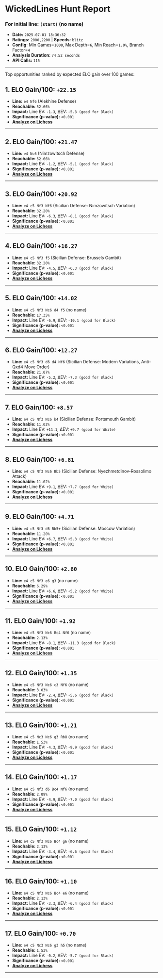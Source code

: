 # WickedLines Hunt Report
### For initial line: `(start)` (no name)

- **Date:** `2025-07-01 18:36:32`
- **Ratings:** `2000,2200` | **Speeds:** `blitz`
- **Config:** Min Games=`1000`, Max Depth=`6`, Min Reach=`1.0%`, Branch Factor=`4`
- **Analysis Duration:** `74.52 seconds`
- **API Calls:** `115`

---

Top opportunities ranked by expected ELO gain over 100 games:

## 1. ELO Gain/100: `+22.15`
- **Line:** `e4 Nf6` (Alekhine Defense)
- **Reachable:** `52.66%`
- **Impact:** Line EV: `-1.3`, ΔEV: `-5.3 (good for Black)`
- **Significance (p-value):** `<0.001`
- **[Analyze on Lichess](https://lichess.org/analysis/pgn/%5BEvent%20%22%3F%22%5D%0A%5BSite%20%22%3F%22%5D%0A%5BDate%20%22%3F%3F%3F%3F.%3F%3F.%3F%3F%22%5D%0A%5BRound%20%22%3F%22%5D%0A%5BWhite%20%22%3F%22%5D%0A%5BBlack%20%22%3F%22%5D%0A%5BResult%20%22%2A%22%5D%0A%0A1.%20e4%20Nf6)**

---

## 2. ELO Gain/100: `+21.47`
- **Line:** `e4 Nc6` (Nimzowitsch Defense)
- **Reachable:** `52.66%`
- **Impact:** Line EV: `-1.2`, ΔEV: `-5.1 (good for Black)`
- **Significance (p-value):** `<0.001`
- **[Analyze on Lichess](https://lichess.org/analysis/pgn/%5BEvent%20%22%3F%22%5D%0A%5BSite%20%22%3F%22%5D%0A%5BDate%20%22%3F%3F%3F%3F.%3F%3F.%3F%3F%22%5D%0A%5BRound%20%22%3F%22%5D%0A%5BWhite%20%22%3F%22%5D%0A%5BBlack%20%22%3F%22%5D%0A%5BResult%20%22%2A%22%5D%0A%0A1.%20e4%20Nc6)**

---

## 3. ELO Gain/100: `+20.92`
- **Line:** `e4 c5 Nf3 Nf6` (Sicilian Defense: Nimzowitsch Variation)
- **Reachable:** `32.20%`
- **Impact:** Line EV: `-6.3`, ΔEV: `-8.1 (good for Black)`
- **Significance (p-value):** `<0.001`
- **[Analyze on Lichess](https://lichess.org/analysis/pgn/%5BEvent%20%22%3F%22%5D%0A%5BSite%20%22%3F%22%5D%0A%5BDate%20%22%3F%3F%3F%3F.%3F%3F.%3F%3F%22%5D%0A%5BRound%20%22%3F%22%5D%0A%5BWhite%20%22%3F%22%5D%0A%5BBlack%20%22%3F%22%5D%0A%5BResult%20%22%2A%22%5D%0A%0A1.%20e4%20c5%202.%20Nf3%20Nf6)**

---

## 4. ELO Gain/100: `+16.27`
- **Line:** `e4 c5 Nf3 f5` (Sicilian Defense: Brussels Gambit)
- **Reachable:** `32.20%`
- **Impact:** Line EV: `-4.5`, ΔEV: `-6.3 (good for Black)`
- **Significance (p-value):** `<0.001`
- **[Analyze on Lichess](https://lichess.org/analysis/pgn/%5BEvent%20%22%3F%22%5D%0A%5BSite%20%22%3F%22%5D%0A%5BDate%20%22%3F%3F%3F%3F.%3F%3F.%3F%3F%22%5D%0A%5BRound%20%22%3F%22%5D%0A%5BWhite%20%22%3F%22%5D%0A%5BBlack%20%22%3F%22%5D%0A%5BResult%20%22%2A%22%5D%0A%0A1.%20e4%20c5%202.%20Nf3%20f5)**

---

## 5. ELO Gain/100: `+14.02`
- **Line:** `e4 c5 Nf3 Nc6 d4 f5` (no name)
- **Reachable:** `17.35%`
- **Impact:** Line EV: `-6.9`, ΔEV: `-10.1 (good for Black)`
- **Significance (p-value):** `<0.001`
- **[Analyze on Lichess](https://lichess.org/analysis/pgn/%5BEvent%20%22%3F%22%5D%0A%5BSite%20%22%3F%22%5D%0A%5BDate%20%22%3F%3F%3F%3F.%3F%3F.%3F%3F%22%5D%0A%5BRound%20%22%3F%22%5D%0A%5BWhite%20%22%3F%22%5D%0A%5BBlack%20%22%3F%22%5D%0A%5BResult%20%22%2A%22%5D%0A%0A1.%20e4%20c5%202.%20Nf3%20Nc6%203.%20d4%20f5)**

---

## 6. ELO Gain/100: `+12.27`
- **Line:** `e4 c5 Nf3 d6 d4 Nf6` (Sicilian Defense: Modern Variations, Anti-Qxd4 Move Order)
- **Reachable:** `21.07%`
- **Impact:** Line EV: `-5.2`, ΔEV: `-7.3 (good for Black)`
- **Significance (p-value):** `<0.001`
- **[Analyze on Lichess](https://lichess.org/analysis/pgn/%5BEvent%20%22%3F%22%5D%0A%5BSite%20%22%3F%22%5D%0A%5BDate%20%22%3F%3F%3F%3F.%3F%3F.%3F%3F%22%5D%0A%5BRound%20%22%3F%22%5D%0A%5BWhite%20%22%3F%22%5D%0A%5BBlack%20%22%3F%22%5D%0A%5BResult%20%22%2A%22%5D%0A%0A1.%20e4%20c5%202.%20Nf3%20d6%203.%20d4%20Nf6)**

---

## 7. ELO Gain/100: `+8.57`
- **Line:** `e4 c5 Nf3 Nc6 b4` (Sicilian Defense: Portsmouth Gambit)
- **Reachable:** `11.02%`
- **Impact:** Line EV: `+11.1`, ΔEV: `+9.7 (good for White)`
- **Significance (p-value):** `<0.001`
- **[Analyze on Lichess](https://lichess.org/analysis/pgn/%5BEvent%20%22%3F%22%5D%0A%5BSite%20%22%3F%22%5D%0A%5BDate%20%22%3F%3F%3F%3F.%3F%3F.%3F%3F%22%5D%0A%5BRound%20%22%3F%22%5D%0A%5BWhite%20%22%3F%22%5D%0A%5BBlack%20%22%3F%22%5D%0A%5BResult%20%22%2A%22%5D%0A%0A1.%20e4%20c5%202.%20Nf3%20Nc6%203.%20b4)**

---

## 8. ELO Gain/100: `+6.81`
- **Line:** `e4 c5 Nf3 Nc6 Bb5` (Sicilian Defense: Nyezhmetdinov-Rossolimo Attack)
- **Reachable:** `11.02%`
- **Impact:** Line EV: `+9.1`, ΔEV: `+7.7 (good for White)`
- **Significance (p-value):** `<0.001`
- **[Analyze on Lichess](https://lichess.org/analysis/pgn/%5BEvent%20%22%3F%22%5D%0A%5BSite%20%22%3F%22%5D%0A%5BDate%20%22%3F%3F%3F%3F.%3F%3F.%3F%3F%22%5D%0A%5BRound%20%22%3F%22%5D%0A%5BWhite%20%22%3F%22%5D%0A%5BBlack%20%22%3F%22%5D%0A%5BResult%20%22%2A%22%5D%0A%0A1.%20e4%20c5%202.%20Nf3%20Nc6%203.%20Bb5)**

---

## 9. ELO Gain/100: `+4.71`
- **Line:** `e4 c5 Nf3 d6 Bb5+` (Sicilian Defense: Moscow Variation)
- **Reachable:** `11.20%`
- **Impact:** Line EV: `+6.7`, ΔEV: `+5.3 (good for White)`
- **Significance (p-value):** `<0.001`
- **[Analyze on Lichess](https://lichess.org/analysis/pgn/%5BEvent%20%22%3F%22%5D%0A%5BSite%20%22%3F%22%5D%0A%5BDate%20%22%3F%3F%3F%3F.%3F%3F.%3F%3F%22%5D%0A%5BRound%20%22%3F%22%5D%0A%5BWhite%20%22%3F%22%5D%0A%5BBlack%20%22%3F%22%5D%0A%5BResult%20%22%2A%22%5D%0A%0A1.%20e4%20c5%202.%20Nf3%20d6%203.%20Bb5%2B)**

---

## 10. ELO Gain/100: `+2.60`
- **Line:** `e4 c5 Nf3 e6 g3` (no name)
- **Reachable:** `6.29%`
- **Impact:** Line EV: `+6.6`, ΔEV: `+5.2 (good for White)`
- **Significance (p-value):** `<0.001`
- **[Analyze on Lichess](https://lichess.org/analysis/pgn/%5BEvent%20%22%3F%22%5D%0A%5BSite%20%22%3F%22%5D%0A%5BDate%20%22%3F%3F%3F%3F.%3F%3F.%3F%3F%22%5D%0A%5BRound%20%22%3F%22%5D%0A%5BWhite%20%22%3F%22%5D%0A%5BBlack%20%22%3F%22%5D%0A%5BResult%20%22%2A%22%5D%0A%0A1.%20e4%20c5%202.%20Nf3%20e6%203.%20g3)**

---

## 11. ELO Gain/100: `+1.92`
- **Line:** `e4 c5 Nf3 Nc6 Bc4 Nf6` (no name)
- **Reachable:** `2.13%`
- **Impact:** Line EV: `-8.1`, ΔEV: `-11.3 (good for Black)`
- **Significance (p-value):** `<0.001`
- **[Analyze on Lichess](https://lichess.org/analysis/pgn/%5BEvent%20%22%3F%22%5D%0A%5BSite%20%22%3F%22%5D%0A%5BDate%20%22%3F%3F%3F%3F.%3F%3F.%3F%3F%22%5D%0A%5BRound%20%22%3F%22%5D%0A%5BWhite%20%22%3F%22%5D%0A%5BBlack%20%22%3F%22%5D%0A%5BResult%20%22%2A%22%5D%0A%0A1.%20e4%20c5%202.%20Nf3%20Nc6%203.%20Bc4%20Nf6)**

---

## 12. ELO Gain/100: `+1.35`
- **Line:** `e4 c5 Nf3 Nc6 c3 Nf6` (no name)
- **Reachable:** `3.03%`
- **Impact:** Line EV: `-2.4`, ΔEV: `-5.6 (good for Black)`
- **Significance (p-value):** `<0.001`
- **[Analyze on Lichess](https://lichess.org/analysis/pgn/%5BEvent%20%22%3F%22%5D%0A%5BSite%20%22%3F%22%5D%0A%5BDate%20%22%3F%3F%3F%3F.%3F%3F.%3F%3F%22%5D%0A%5BRound%20%22%3F%22%5D%0A%5BWhite%20%22%3F%22%5D%0A%5BBlack%20%22%3F%22%5D%0A%5BResult%20%22%2A%22%5D%0A%0A1.%20e4%20c5%202.%20Nf3%20Nc6%203.%20c3%20Nf6)**

---

## 13. ELO Gain/100: `+1.21`
- **Line:** `e4 c5 Nc3 Nc6 g3 Rb8` (no name)
- **Reachable:** `1.53%`
- **Impact:** Line EV: `-4.3`, ΔEV: `-9.9 (good for Black)`
- **Significance (p-value):** `<0.001`
- **[Analyze on Lichess](https://lichess.org/analysis/pgn/%5BEvent%20%22%3F%22%5D%0A%5BSite%20%22%3F%22%5D%0A%5BDate%20%22%3F%3F%3F%3F.%3F%3F.%3F%3F%22%5D%0A%5BRound%20%22%3F%22%5D%0A%5BWhite%20%22%3F%22%5D%0A%5BBlack%20%22%3F%22%5D%0A%5BResult%20%22%2A%22%5D%0A%0A1.%20e4%20c5%202.%20Nc3%20Nc6%203.%20g3%20Rb8)**

---

## 14. ELO Gain/100: `+1.17`
- **Line:** `e4 c5 Nf3 d6 Bc4 Nf6` (no name)
- **Reachable:** `2.09%`
- **Impact:** Line EV: `-4.9`, ΔEV: `-7.0 (good for Black)`
- **Significance (p-value):** `<0.001`
- **[Analyze on Lichess](https://lichess.org/analysis/pgn/%5BEvent%20%22%3F%22%5D%0A%5BSite%20%22%3F%22%5D%0A%5BDate%20%22%3F%3F%3F%3F.%3F%3F.%3F%3F%22%5D%0A%5BRound%20%22%3F%22%5D%0A%5BWhite%20%22%3F%22%5D%0A%5BBlack%20%22%3F%22%5D%0A%5BResult%20%22%2A%22%5D%0A%0A1.%20e4%20c5%202.%20Nf3%20d6%203.%20Bc4%20Nf6)**

---

## 15. ELO Gain/100: `+1.12`
- **Line:** `e4 c5 Nf3 Nc6 Bc4 g6` (no name)
- **Reachable:** `2.13%`
- **Impact:** Line EV: `-3.4`, ΔEV: `-6.6 (good for Black)`
- **Significance (p-value):** `<0.001`
- **[Analyze on Lichess](https://lichess.org/analysis/pgn/%5BEvent%20%22%3F%22%5D%0A%5BSite%20%22%3F%22%5D%0A%5BDate%20%22%3F%3F%3F%3F.%3F%3F.%3F%3F%22%5D%0A%5BRound%20%22%3F%22%5D%0A%5BWhite%20%22%3F%22%5D%0A%5BBlack%20%22%3F%22%5D%0A%5BResult%20%22%2A%22%5D%0A%0A1.%20e4%20c5%202.%20Nf3%20Nc6%203.%20Bc4%20g6)**

---

## 16. ELO Gain/100: `+1.10`
- **Line:** `e4 c5 Nf3 Nc6 Bc4 e6` (no name)
- **Reachable:** `2.13%`
- **Impact:** Line EV: `-3.3`, ΔEV: `-6.4 (good for Black)`
- **Significance (p-value):** `<0.001`
- **[Analyze on Lichess](https://lichess.org/analysis/pgn/%5BEvent%20%22%3F%22%5D%0A%5BSite%20%22%3F%22%5D%0A%5BDate%20%22%3F%3F%3F%3F.%3F%3F.%3F%3F%22%5D%0A%5BRound%20%22%3F%22%5D%0A%5BWhite%20%22%3F%22%5D%0A%5BBlack%20%22%3F%22%5D%0A%5BResult%20%22%2A%22%5D%0A%0A1.%20e4%20c5%202.%20Nf3%20Nc6%203.%20Bc4%20e6)**

---

## 17. ELO Gain/100: `+0.70`
- **Line:** `e4 c5 Nc3 Nc6 g3 h5` (no name)
- **Reachable:** `1.53%`
- **Impact:** Line EV: `-0.2`, ΔEV: `-5.7 (good for Black)`
- **Significance (p-value):** `<0.001`
- **[Analyze on Lichess](https://lichess.org/analysis/pgn/%5BEvent%20%22%3F%22%5D%0A%5BSite%20%22%3F%22%5D%0A%5BDate%20%22%3F%3F%3F%3F.%3F%3F.%3F%3F%22%5D%0A%5BRound%20%22%3F%22%5D%0A%5BWhite%20%22%3F%22%5D%0A%5BBlack%20%22%3F%22%5D%0A%5BResult%20%22%2A%22%5D%0A%0A1.%20e4%20c5%202.%20Nc3%20Nc6%203.%20g3%20h5)**

---
